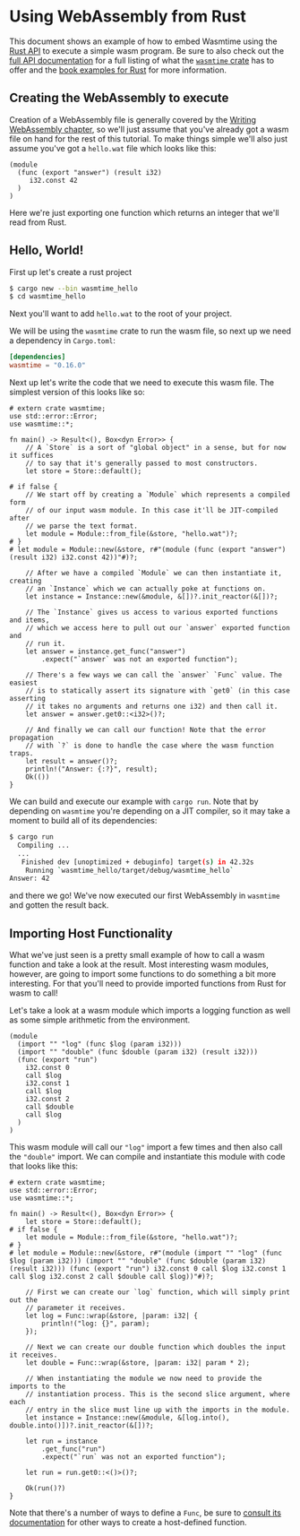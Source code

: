 # Using WebAssembly from Rust

This document shows an example of how to embed Wasmtime using the [Rust
API][apidoc] to execute a simple wasm program. Be sure to also check out the
[full API documentation][apidoc] for a full listing of what the [`wasmtime`
crate][wasmtime] has to offer and the [book examples for
Rust](./examples-rust-embed.md) for more information.

[apidoc]: https://bytecodealliance.github.io/wasmtime/api/wasmtime/
[wasmtime]: https://crates.io/crates/wasmtime

## Creating the WebAssembly to execute

Creation of a WebAssembly file is generally covered by the [Writing
WebAssembly chapter](./wasm.md), so we'll just assume that you've already got a
wasm file on hand for the rest of this tutorial. To make things simple we'll
also just assume you've got a `hello.wat` file which looks like this:

```wat
(module
  (func (export "answer") (result i32)
     i32.const 42
  )
)
```

Here we're just exporting one function which returns an integer that we'll read
from Rust.

## Hello, World!

First up let's create a rust project

```sh
$ cargo new --bin wasmtime_hello
$ cd wasmtime_hello
```

Next you'll want to add `hello.wat` to the root of your project.

We will be using the `wasmtime` crate to run the wasm file, so next up we need a
dependency in `Cargo.toml`:

```toml
[dependencies]
wasmtime = "0.16.0"
```

Next up let's write the code that we need to execute this wasm file. The
simplest version of this looks like so:

```rust,no_run
# extern crate wasmtime;
use std::error::Error;
use wasmtime::*;

fn main() -> Result<(), Box<dyn Error>> {
    // A `Store` is a sort of "global object" in a sense, but for now it suffices
    // to say that it's generally passed to most constructors.
    let store = Store::default();

# if false {
    // We start off by creating a `Module` which represents a compiled form
    // of our input wasm module. In this case it'll be JIT-compiled after
    // we parse the text format.
    let module = Module::from_file(&store, "hello.wat")?;
# }
# let module = Module::new(&store, r#"(module (func (export "answer") (result i32) i32.const 42))"#)?;

    // After we have a compiled `Module` we can then instantiate it, creating
    // an `Instance` which we can actually poke at functions on.
    let instance = Instance::new(&module, &[])?.init_reactor(&[])?;

    // The `Instance` gives us access to various exported functions and items,
    // which we access here to pull out our `answer` exported function and
    // run it.
    let answer = instance.get_func("answer")
        .expect("`answer` was not an exported function");

    // There's a few ways we can call the `answer` `Func` value. The easiest
    // is to statically assert its signature with `get0` (in this case asserting
    // it takes no arguments and returns one i32) and then call it.
    let answer = answer.get0::<i32>()?;

    // And finally we can call our function! Note that the error propagation
    // with `?` is done to handle the case where the wasm function traps.
    let result = answer()?;
    println!("Answer: {:?}", result);
    Ok(())
}
```

We can build and execute our example with `cargo run`. Note that by depending on
`wasmtime` you're depending on a JIT compiler, so it may take a moment to build
all of its dependencies:

```sh
$ cargo run
  Compiling ...
  ...
   Finished dev [unoptimized + debuginfo] target(s) in 42.32s
    Running `wasmtime_hello/target/debug/wasmtime_hello`
Answer: 42
```

and there we go! We've now executed our first WebAssembly in `wasmtime` and
gotten the result back.

## Importing Host Functionality

What we've just seen is a pretty small example of how to call a wasm function
and take a look at the result. Most interesting wasm modules, however, are going
to import some functions to do something a bit more interesting. For that you'll
need to provide imported functions from Rust for wasm to call!

Let's take a look at a wasm module which imports a logging function as well as
some simple arithmetic from the environment.

```wat
(module
  (import "" "log" (func $log (param i32)))
  (import "" "double" (func $double (param i32) (result i32)))
  (func (export "run")
    i32.const 0
    call $log
    i32.const 1
    call $log
    i32.const 2
    call $double
    call $log
  )
)
```

This wasm module will call our `"log"` import a few times and then also call the
`"double"` import. We can compile and instantiate this module with code that
looks like this:

```rust,no_run
# extern crate wasmtime;
use std::error::Error;
use wasmtime::*;

fn main() -> Result<(), Box<dyn Error>> {
    let store = Store::default();
# if false {
    let module = Module::from_file(&store, "hello.wat")?;
# }
# let module = Module::new(&store, r#"(module (import "" "log" (func $log (param i32))) (import "" "double" (func $double (param i32) (result i32))) (func (export "run") i32.const 0 call $log i32.const 1 call $log i32.const 2 call $double call $log))"#)?;

    // First we can create our `log` function, which will simply print out the
    // parameter it receives.
    let log = Func::wrap(&store, |param: i32| {
        println!("log: {}", param);
    });

    // Next we can create our double function which doubles the input it receives.
    let double = Func::wrap(&store, |param: i32| param * 2);

    // When instantiating the module we now need to provide the imports to the
    // instantiation process. This is the second slice argument, where each
    // entry in the slice must line up with the imports in the module.
    let instance = Instance::new(&module, &[log.into(), double.into()])?.init_reactor(&[])?;

    let run = instance
        .get_func("run")
        .expect("`run` was not an exported function");

    let run = run.get0::<()>()?;

    Ok(run()?)
}
```

Note that there's a number of ways to define a `Func`, be sure to [consult its
documentation][`Func`] for other ways to create a host-defined function.

[`Func`]: https://bytecodealliance.github.io/wasmtime/api/wasmtime/struct.Func.html
